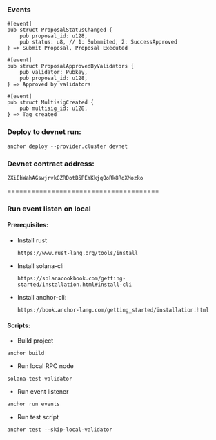 ### Events

```
#[event]
pub struct ProposalStatusChanged {
    pub proposal_id: u128,
    pub status: u8, // 1: Submmited, 2: SuccessApproved
} => Submit Proposal, Proposal Executed

#[event]
pub struct ProposalApprovedByValidators {
    pub validator: Pubkey,
    pub proposal_id: u128,
} => Approved by validators

#[event]
pub struct MultisigCreated {
    pub multisig_id: u128,
} => Tag created
```

### Deploy to devnet run: 

```anchor deploy --provider.cluster devnet```

### Devnet contract address: 

```2XiEhWahAGswjrvkGZRDotB5PEYKkjqQoRk8RqXMozko```


======================================

### Run event listen on local

#### Prerequisites:

- Install rust
    ```
    https://www.rust-lang.org/tools/install
    ```
- Install solana-cli
    ```
    https://solanacookbook.com/getting-started/installation.html#install-cli
    ```
- Install anchor-cli: 

    ```
    https://book.anchor-lang.com/getting_started/installation.html
    ```

#### Scripts:

- Build project
```
anchor build
```

- Run local RPC node
```
solana-test-validator
```

- Run event listener
```
anchor run events
```

- Run test script
```
anchor test --skip-local-validator
```

